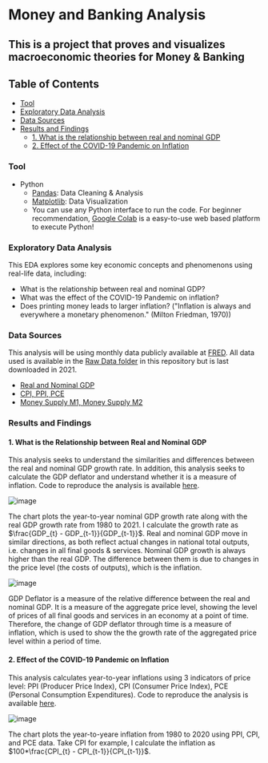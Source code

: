 # Money and Banking Analysis
## This is a project that proves and visualizes macroeconomic theories for Money &amp; Banking

## Table of Contents
- [Tool](#tool)
- [Exploratory Data Analysis](#exploratory-data-analysis)
- [Data Sources](#data-sources)
- [Results and Findings](#results-and-findings)
  - [1. What is the relationship between real and nominal GDP](#1-what-is-the-relationship-between-real-and-nominal-gdp)
  - [2. Effect of the COVID-19 Pandemic on Inflation](#2-effect-of-the-covid-19-pandemic-on-inflation)
  
### Tool
- Python
    -   [Pandas](https://pandas.pydata.org/docs/): Data Cleaning & Analysis
    -   [Matplotlib](https://matplotlib.org/stable/): Data Visualization
    -   You can use any Python interface to run the code. For beginner recommendation, [Google Colab](https://colab.research.google.com/) is a easy-to-use web based platform to execute Python!

### Exploratory Data Analysis

This EDA explores some key economic concepts and phenomenons using real-life data, including:
- What is the relationship between real and nominal GDP?
- What was the effect of the COVID-19 Pandemic on inflation?
- Does printing money leads to larger inflation? ("Inflation is always and everywhere a monetary phenomenon." (Milton Friedman, 1970))

### Data Sources
This analysis will be using monthly data publicly available at [FRED](https://fred.stlouisfed.org). All data used is available in the [Raw Data folder](https://github.com/kshao19/Money_and_Banking_Analysis/tree/main/Raw%20Data/) in this repository but is last downloaded in 2021. 
- [Real and Nominal GDP](https://github.com/kshao19/Money_and_Banking_Analysis/blob/main/Raw%20Data/Nominal_Real%20GDP.csv)
- [CPI, PPI, PCE](https://github.com/kshao19/Money_and_Banking_Analysis/blob/main/Raw%20Data/part2.csv)
- [Money Supply M1, Money Supply M2](https://github.com/kshao19/Money_and_Banking_Analysis/blob/main/Raw%20Data/Money%20Stock.csv)

### Results and Findings
#### 1. What is the Relationship between Real and Nominal GDP

This analysis seeks to understand the similarities and differences between the real and nominal GDP growth rate. In addition, this analysis seeks to calculate the GDP deflator and understand whether it is a measure of inflation. 
Code to reproduce the analysis is available [here](https://github.com/kshao19/Money_and_Banking_Analysis/blob/main/Code/GDP).

![image](https://github.com/user-attachments/assets/aee3e54a-9b2e-4bbf-ae5d-db183a14dc2e)

The chart plots the year-to-year nominal GDP growth rate along with the real GDP growth rate from 1980 to 2021. I calculate the growth rate as $\frac{GDP_{t} - GDP_{t-1}}{GDP_{t-1}}$. Real and nominal GDP move in similar directions, as both reflect actual changes in national total outputs, i.e. changes in all final goods & services. Nominal GDP growth is always higher than the real GDP. The difference between them is due to changes in the price level (the costs of outputs), which is the inflation.

![image](https://github.com/user-attachments/assets/e1f467a6-32b8-4880-8abc-d0f5124a2885)

GDP Deflator is a measure of the relative difference between the real and nominal GDP. It is a measure of the aggregate price level, showing the level of prices of all final goods and services in an economy at a point of time. Therefore, the change of GDP deflator through time is a measure of inflation, which is used to show the the growth rate of the aggregated price level within a period of time.

#### 2. Effect of the COVID-19 Pandemic on Inflation

This analysis calculates year-to-year inflations using 3 indicators of price level: PPI (Producer Price Index), CPI (Consumer Price Index), PCE (Personal Consumption Expenditures). 
Code to reproduce the analysis is available [here](https://github.com/kshao19/Money_and_Banking_Analysis/blob/main/Code/GDP).

![image](https://github.com/user-attachments/assets/39875d1e-2986-44c0-b215-e2d40f0d0561)

The chart plots the year-to-yeare inflation from 1980 to 2020 using PPI, CPI, and PCE data. Take CPI for example, I calculate the inflation as $100*\frac{CPI_{t} - CPI_{t-1}}{CPI_{t-1}}$.


